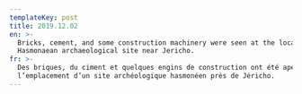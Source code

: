 ```yaml
---
templateKey: post
title: 2019.12.02
en: >-
  Bricks, cement, and some construction machinery were seen at the location of a
  Hasmonaean archaeological site near Jericho.
fr: >-
  Des briques, du ciment et quelques engins de construction ont été aperçu à
  l’emplacement d’un site archéologique hasmonéen près de Jéricho.
---
```


